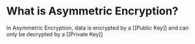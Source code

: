 # What is Asymmetric Encryption?
In Asymmetric Encryption, data is encrypted by a [[Public Key]] and can only be decrypted by a [[Private Key]]

